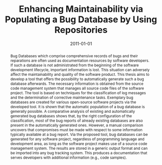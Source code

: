 ---
abstract: Bug Databases which comprise comprehensive records of bugs and their reparations
  are often used as documentation resources by software developers. If such a database
  is not administrated from the beginning of the software development lifecycle, important
  information is lost. This situation can adversely affect the maintainability and
  quality of the software product. This thesis aims to develop a tool that offers
  the possibility to automatically generate such a bug database afterwards. The necessary
  information is obtained from the source code management system that manages all
  source code files of the software project. The tool is based on techniques for the
  classification of log messages and the determination of corrective maintenance tasks.
  Exemplary bug databases are created for various open-source software projects via
  the developed tool. It is shown that the automatic population of a bug database
  is generally possible. A comparative analysis of existing and automatically generated
  bug databases shows that, by the right configuration of the classification, most
  of the bug reports of already existing databases are also present in the automatically
  generated ones. However, a manual comparison uncovers that compromises must be made
  with respect to some information typically available at a bug report. Via the proposed
  tool, bug databases can be generated for any software project, regardless of programming
  language and development area, as long as the software project makes use of a source
  code management system. The results are stored in a generic output format and can
  be imported into any bug tracking system. This produces a documentation that serves
  developers with additional information (e.g., code samples).
authors:
- Thomas Wagner
date: '2011-01-01'
featured: false
publication_types:
- '7'
publishDate: '2011-01-01'
title: Enhancing Maintainability via Populating a Bug Database by Using Repositories
url_pdf: ''
---